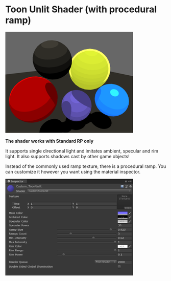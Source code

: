 # Toon Unlit Shader (with procedural ramp)

<img src="Images/toon unlit 1.PNG" width = "400">

**The shader works with Standard RP only**

It supports single directional light and imitates ambient, specular and rim light. It also supports shadows cast by other game objects!


Instead of the commonly used ramp texture, there is a procedural ramp. You can customize it however you want using the material inspector. 

<img src="Images/toon unlit 2.PNG" width = "400">
